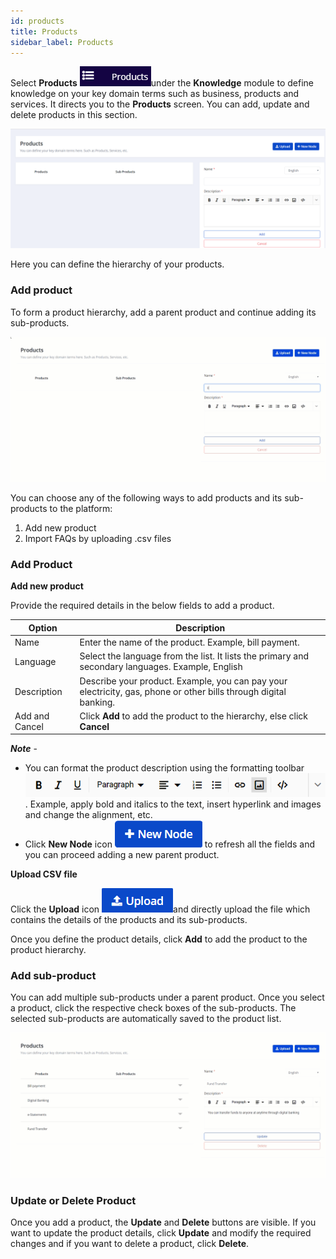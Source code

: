 ```yaml
---
id: products
title: Products
sidebar_label: Products
---
```


Select **Products** ![](assets\CA_018.png)under the **Knowledge** module to define knowledge on your key domain terms such as business, products and services. It directs you to the **Products** screen. You can add, update and delete products in this section.  

![](assets\CA_008.png)

Here you can define the hierarchy of your products.

### Add product

To form a product hierarchy, add a parent product and continue adding its sub-products. 

![](assets\cw_010.gif)

You can choose any of the following ways to add products and its sub-products to the platform:

1. Add new product
2. Import FAQs by uploading .csv files

### Add Product

**Add new product**

Provide the required details in the below fields to add a product.

| Option         | Description                                                  |
| -------------- | ------------------------------------------------------------ |
| Name           | Enter the name of the product. Example, bill payment.        |
| Language       | Select the language from the list. It lists the primary and secondary languages. Example, English |
| Description    | Describe your product. Example, you can pay your electricity, gas, phone or other bills through digital banking. |
| Add and Cancel | Click **Add** to add the product to the hierarchy, else click **Cancel** |

***Note*** - 

- You can format the product description using the formatting toolbar ![](assets\CA_009.png). Example, apply bold and italics to the text, insert hyperlink and images and change the alignment, etc.
- Click **New Node** icon ![](assets\CA_010.png) to refresh all the fields and you can proceed adding a new parent product.

**Upload CSV file**

Click the **Upload** icon ![](assets\CA_013.png)and directly upload the file which contains the details of the products and its sub-products.

Once you define the product details, click **Add** to add the product to the product hierarchy.

### Add sub-product

You can add multiple sub-products under a parent product. Once you select a product, click the respective check boxes of the sub-products. The selected sub-products are automatically saved to the product list.

![](assets\cw_011.gif)

### Update or Delete Product

Once you add a product, the **Update** and **Delete** buttons are visible. If you want to update the product details, click **Update** and modify the required changes and if you want to delete a product, click **Delete**.